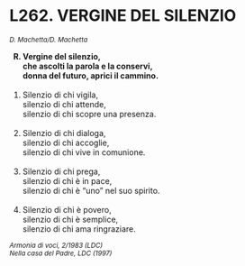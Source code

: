 # L262. VERGINE DEL SILENZIO

<sub><i>D. Machetta/D. Machetta</i></sub>
<ol>
	<b><li type="A" value="18">Vergine del silenzio,<br>
		che ascolti la parola e la conservi,<br>
		donna del futuro, aprici il cammino.</li></b><br>
	<li value="1">Silenzio di chi vigila,<br>
		silenzio di chi attende,<br>
		silenzio di chi scopre una presenza.</li><br>
	<li>Silenzio di chi dialoga,<br>
		silenzio di chi accoglie,<br>
		silenzio di chi vive in comunione.</li><br>
	<li>Silenzio di chi prega,<br>
		silenzio di chi è in pace,<br>
		silenzio di chi è “uno” nel suo spirito.</li><br>
	<li>Silenzio di chi è povero,<br>
		silenzio di chi è semplice,<br>
		silenzio di chi ama ringraziare.</li>
</ol>
<sub><i>Armonia di voci, 2/1983 (LDC)<br>Nella casa del Padre, LDC (1997)</i></sub>
